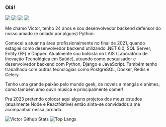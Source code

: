 ### Olá!

[<img src="https://img.shields.io/badge/linkedin-%230077B5.svg?&style=for-the-badge&logo=linkedin&logoColor=white" />](https://www.linkedin.com/in/victor-matheus-chagas)
<a href="mailto:victorchagasms@gmail.com"><img src="https://img.shields.io/badge/-Gmail-%23333?style=for-the-badge&logo=gmail&logoColor=red" target="_blank"></a>
[<img src="https://img.shields.io/badge/instagram-%23E4405F.svg?&style=for-the-badge&logo=instagram&logoColor=white" />](https://instagram.com/vicot_)
[<img src="https://img.shields.io/badge/spotify-%231ED760.svg?&style=for-the-badge&logo=spotify&logoColor=white" />](https://open.spotify.com/user/22d66qejfmukavch75ro4htey)

Me chamo Victor, tenho 24 anos e sou desenvolvedor backend defensor do nosso amado (e odiado por alguns) Python.

Comecei a atuar na área profissionalmente no final de 2021, quando estagiei como desenvolvedor backend utilizando .NET 6.0, SQL Server, Entity (EF) e Dapper. Atualmente sou bolsista no LAIS (Laboratório de Inovação Tecnológica em Saúde), atuando como pesquisador e desenvolvedor backend com Python, Django e JavaScript. Também tenho trabalhado com outras tecnologias como PostgreSQL, Docker, Redis e Celery.

Tenho uma grande paixão pelo mundo geek, de novels a mangás e animes, como também amo ouvir música e principalmente comer!

Pra 2023 pretendo colocar aqui alguns projetos dos meus estudos (atualmente Node e ReactNative) então sinta-se convidados a me acompanhar nessa jornada.

![Victor Github Stats](https://github-readme-stats.vercel.app/api?username=itsmevicot&theme=dracula)
![Top Langs](https://github-readme-stats.vercel.app/api/top-langs/?username=itsmevicot&layout=compact)
